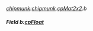 _[chipmunk](../../modules/chipmunk/chipmunk-module.md):[chipmunk](../../modules/chipmunk/chipmunk-module.md).[cpMat2x2](../../modules/chipmunk/chipmunk-cpmat2x2.md).b_
##### Field b:[cpFloat](../../modules/chipmunk/chipmunk-cpfloat.md)
